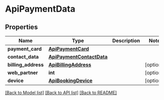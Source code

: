 # ApiPaymentData

## Properties
Name | Type | Description | Notes
------------ | ------------- | ------------- | -------------
**payment_card** | [**ApiPaymentCard**](ApiPaymentCard.md) |  | 
**contact_data** | [**ApiPaymentContactData**](ApiPaymentContactData.md) |  | 
**billing_address** | [**ApiBillingAddress**](ApiBillingAddress.md) |  | [optional] 
**web_partner** | **int** |  | [optional] 
**device** | [**ApiBookingDevice**](ApiBookingDevice.md) |  | [optional] 

[[Back to Model list]](../README.md#documentation-for-models) [[Back to API list]](../README.md#documentation-for-api-endpoints) [[Back to README]](../README.md)


